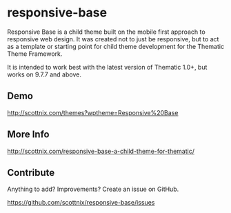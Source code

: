 responsive-base
===============

Responsive Base is a child theme built on the mobile first approach to responsive web design. It was created not to just be responsive, but to act as a template or starting point for child theme development for the Thematic Theme Framework.

It is intended to work best with the latest version of Thematic 1.0+, but works on 9.7.7 and above.

Demo
-------------

http://scottnix.com/themes?wptheme=Responsive%20Base

More Info
-------------

http://scottnix.com/responsive-base-a-child-theme-for-thematic/

Contribute
--------------

Anything to add? Improvements? Create an issue on GitHub.

https://github.com/scottnix/responsive-base/issues